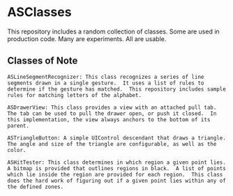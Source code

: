ASClasses
=========

This repository includes a random collection of classes.  Some are used in production code.  Many are experiments.  All are usable.

Classes of Note
---------------
	ASLineSegmentRecognizer: This class recognizes a series of line segments drawn in a single gesture.  It uses a list of rules to determine if the gesture has matched.  This repository includes sample rules for matching letters of the alphabet.
	
	ASDrawerView: This class provides a view with an attached pull tab.  The tab can be used to pull the drawer open, or push it closed.  In this implementation, the view always anchors to the bottom of its parent.
	
	ASTriangleButton: A simple UIControl descendant that draws a triangle.  The angle and size of the triangle are configurable, as well as the color.
	
	ASHitTester: This class determines in which region a given point lies.  A bitmap is provided that outlines regions in black.  A list of points which lie inside the region are provided for each region.  This class does the hard work of figuring out if a given point lies within any of the defined zones.
